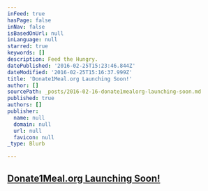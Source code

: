```yaml
---
inFeed: true
hasPage: false
inNav: false
isBasedOnUrl: null
inLanguage: null
starred: true
keywords: []
description: Feed the Hungry.
datePublished: '2016-02-25T15:23:46.844Z'
dateModified: '2016-02-25T15:16:37.999Z'
title: 'Donate1Meal.org Launching Soon!'
author: []
sourcePath: _posts/2016-02-16-donate1mealorg-launching-soon.md
published: true
authors: []
publisher:
  name: null
  domain: null
  url: null
  favicon: null
_type: Blurb

---
```

## [Donate1Meal.org Launching Soon!][0]

[0]: null